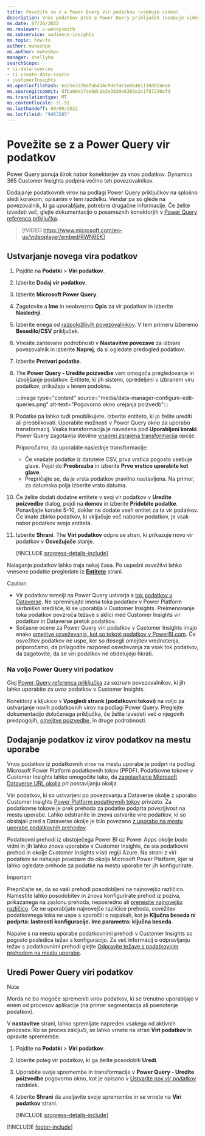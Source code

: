 ```yaml
---
title: Povežite se z a Power Query vir podatkov (vsebuje video)
description: Vnos podatkov prek a Power Query priključek (vsebuje video).
ms.date: 07/26/2022
ms.reviewer: v-wendysmith
ms.subservice: audience-insights
ms.topic: how-to
author: mukeshpo
ms.author: mukeshpo
manager: shellyha
searchScope:
- ci-data-sources
- ci-create-data-source
- customerInsights
ms.openlocfilehash: 6a25e332bafab414c9def4e1e6b461139dd24ea6
ms.sourcegitcommit: dfba60e17ae6dc1e2e3830e6365e2c1f87230afd
ms.translationtype: MT
ms.contentlocale: sl-SI
ms.lasthandoff: 09/09/2022
ms.locfileid: "9463285"
---
```

# <a name="connect-to-a-power-query-data-source"></a>Povežite se z a Power Query vir podatkov

Power Query ponuja širok nabor konektorjev za vnos podatkov. Dynamics 365 Customer Insights podpira večino teh povezovalnikov.

Dodajanje podatkovnih virov na podlagi Power Query priključkov na splošno sledi korakom, opisanim v tem razdelku. Vendar pa so glede na povezovalnik, ki ga uporabljate, potrebne drugačne informacije. Če želite izvedeti več, glejte dokumentacijo o posameznih konektorjih v [Power Query referenca priključka](/power-query/connectors/).

> [!VIDEO https://www.microsoft.com/en-us/videoplayer/embed/RWN6EK]

## <a name="create-a-new-data-source"></a>Ustvarjanje novega vira podatkov

1. Pojdite na **Podatki** > **Viri podatkov**.

1. Izberite **Dodaj vir podatkov**.

1. Izberite **Microsoft Power Query**.

1. Zagotovite a **Ime** in neobvezno **Opis** za vir podatkov in izberite **Naslednji**.

1. Izberite enega od [razpoložljivih povezovalnikov](#available-power-query-data-sources). V tem primeru izberemo **Besedilo/CSV** priključek.

1. Vnesite zahtevane podrobnosti v **Nastavitve povezave** za izbrani povezovalnik in izberite **Naprej**, da si ogledate predogled podatkov.

1. Izberite **Pretvori podatke**.

1. The **Power Query - Uredite poizvedbe** vam omogoča pregledovanje in izboljšanje podatkov. Entitete, ki jih sistemi, opredeljeni v izbranem viru podatkov, prikažejo v levem podoknu.

   :::image type="content" source="media/data-manager-configure-edit-queries.png" alt-text="Pogovorno okno urejanja poizvedb":::

1. Podatke pa lahko tudi preoblikujete. Izberite entiteto, ki jo želite urediti ali preoblikovati. Uporabite možnosti v Power Query okno za uporabo transformacij. Vsaka transformacija je navedena pod **Uporabljeni koraki**. Power Query zagotavlja številne [vnaprej zgrajena transformacija](/power-query/power-query-what-is-power-query#transformations) opcije.

   Priporočamo, da uporabite naslednje transformacije:

   - Če vnašate podatke iz datoteke CSV, prva vrstica pogosto vsebuje glave. Pojdi do **Preobrazba** in izberite **Prvo vrstico uporabite kot glave**.
   - Prepričajte se, da je vrsta podatkov pravilno nastavljena. Na primer, za datumska polja izberite vrsto datuma.

1. Če želite dodati dodatne entitete v svoj vir podatkov v **Uredite poizvedbe** dialog, pojdi na **domov** in izberite **Pridobite podatke**. Ponavljajte korake 5–10, dokler ne dodate vseh entitet za ta vir podatkov. Če imate zbirko podatkov, ki vključuje več naborov podatkov, je vsak nabor podatkov svoja entiteta.

1. Izberite **Shrani**. The **Viri podatkov** odpre se stran, ki prikazuje novo vir podatkov v **Osvežujoče** stanje.

   [!INCLUDE [progress-details-include](includes/progress-details-pane.md)]

Nalaganje podatkov lahko traja nekaj časa. Po uspešni osvežitvi lahko vnesene podatke pregledate iz [**Entitete**](entities.md) strani.

> [!CAUTION]
>
> - Vir podatkov temelji na Power Query ustvarja a [tok podatkov v Dataverse](/power-query/dataflows/overview-dataflows-across-power-platform-dynamics-365). Ne spreminjajte imena toka podatkov v Power Platform skrbniško središče, ki se uporablja v Customer Insights. Preimenovanje toka podatkov povzroča težave s sklici med Customer Insights vir podatkov in Dataverse pretok podatkov.
> - Sočasne ocene za Power Query viri podatkov v Customer Insights imajo enako [omejitve osveževanja, kot so tokovi podatkov v PowerBI.com](/power-query/power-query-online-limits#refresh-limits). Če osvežitev podatkov ne uspe, ker so dosegli omejitev vrednotenja, priporočamo, da prilagodite razpored osveževanja za vsak tok podatkov, da zagotovite, da se viri podatkov ne obdelujejo hkrati.

### <a name="available-power-query-data-sources"></a>Na voljo Power Query viri podatkov

Glej [Power Query referenca priključka](/power-query/connectors/) za seznam povezovalnikov, ki jih lahko uporabite za uvoz podatkov v Customer Insights.

Konektorji s kljukico v **Vpogledi strank (podatkovni tokovi)** na voljo za ustvarjanje novih podatkovnih virov na podlagi Power Query. Preglejte dokumentacijo določenega priključka, če želite izvedeti več o njegovih predpogojih, [omejitve poizvedbe](/power-query/power-query-online-limits), in druge podrobnosti.

## <a name="add-data-from-on-premises-data-sources"></a>Dodajanje podatkov iz virov podatkov na mestu uporabe

Vnos podatkov iz podatkovnih virov na mestu uporabe je podprt na podlagi Microsoft Power Platform podatkovnih tokov (PPDF). Podatkovne tokove v Customer Insights lahko omogočite tako, da [zagotavljanje Microsoft Dataverse URL okolja](create-environment.md) pri postavljanju okolja.

Viri podatkov, ki so ustvarjeni po povezovanju a Dataverse okolje z uporabo Customer Insights [Power Platform podatkovnih tokov](/power-query/dataflows/overview-dataflows-across-power-platform-dynamics-365) privzeto. Za podatkovne tokove je prek prehoda za podatke podprta povezljivost na mestu uporabe. Lahko odstranite in znova ustvarite vire podatkov, ki so obstajali pred a Dataverse okolje je bilo povezano [z uporabo na mestu uporabe podatkovnih prehodov](/data-integration/gateway/service-gateway-app).

Podatkovni prehodi iz obstoječega Power BI oz Power Apps okolje bodo vidni in jih lahko znova uporabite v Customer Insights, če sta podatkovni prehod in okolje Customer Insights v isti regiji Azure. Na strani z viri podatkov se nahajajo povezave do okolja Microsoft Power Platform, kjer si lahko ogledate prehode za podatke na mestu uporabe ter jih konfigurirate.

> [!IMPORTANT]
> Prepričajte se, da so vaši prehodi posodobljeni na najnovejšo različico. Namestite lahko posodobitev in znova konfigurirate prehod iz poziva, prikazanega na zaslonu prehoda, neposredno ali [prenesite najnovejšo različico](https://powerapps.microsoft.com/downloads/). Če ne uporabljate najnovejše različice prehoda, osvežitev podatkovnega toka ne uspe s sporočili o napakah, kot je **Ključna beseda ni podprta: lastnosti konfiguracije. Ime parametra: ključna beseda**.
>
> Napake s na mestu uporabe podatkovnimi prehodi v Customer Insights so pogosto posledica težav s konfiguracijo. Za več informacij o odpravljanju težav s podatkovnimi prehodi glejte [Odpravite težave s podatkovnim prehodom na mestu uporabe](/data-integration/gateway/service-gateway-tshoot).

## <a name="edit-power-query-data-sources"></a>Uredi Power Query viri podatkov

> [!NOTE]
> Morda ne bo mogoče spremeniti virov podatkov, ki se trenutno uporabljajo v enem od procesov aplikacije (na primer segmentacija ali poenotenje podatkov).
>
> V **nastavitve** strani, lahko spremljate napredek vsakega od aktivnih procesov. Ko se proces zaključi, se lahko vrnete na stran **Viri podatkov** in opravite spremembe.

1. Pojdite na **Podatki** > **Viri podatkov**.

1. Izberite poleg vir podatkov, ki ga želite posodobiti **Uredi**.

1. Uporabite svoje spremembe in transformacije v **Power Query - Uredite poizvedbe** pogovorno okno, kot je opisano v [Ustvarite nov vir podatkov](#create-a-new-data-source) razdelek.

1. Izberite **Shrani** da uveljavite svoje spremembe in se vrnete na **Viri podatkov** strani.

   [!INCLUDE [progress-details-include](includes/progress-details-pane.md)]

[!INCLUDE [footer-include](includes/footer-banner.md)]
